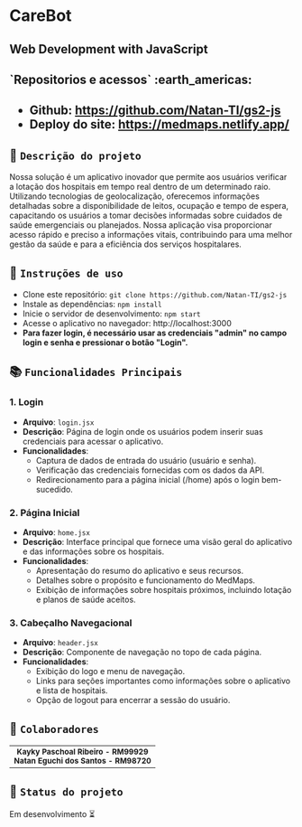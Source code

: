 <h1> CareBot </h1>
<h2> Web Development with JavaScript </h2>

<H2> `Repositorios e acessos` :earth_americas: <h2>

- Github: https://github.com/Natan-TI/gs2-js
- Deploy do site: https://medmaps.netlify.app/

## :memo: `Descrição do projeto`

Nossa solução é um aplicativo inovador que permite aos usuários verificar a lotação dos hospitais em tempo real dentro de um determinado raio. Utilizando tecnologias de geolocalização, oferecemos informações detalhadas sobre a disponibilidade de leitos, ocupação e tempo de espera, capacitando os usuários a tomar decisões informadas sobre cuidados de saúde emergenciais ou planejados. Nossa aplicação visa proporcionar acesso rápido e preciso a informações vitais, contribuindo para uma melhor gestão da saúde e para a eficiência dos serviços hospitalares.

## :seedling: `Instruções de uso`

- Clone este repositório: `git clone https://github.com/Natan-TI/gs2-js`
- Instale as dependências: `npm install`
- Inicie o servidor de desenvolvimento: `npm start`
- Acesse o aplicativo no navegador: http://localhost:3000
- <b>Para fazer login, é necessário usar as credenciais "admin" no campo login e senha e pressionar o botão "Login".</b>

## :books: `Funcionalidades Principais`

### 1. Login

- <b>Arquivo</b>: `login.jsx`
- <b>Descrição</b>: Página de login onde os usuários podem inserir suas credenciais para acessar o aplicativo.
- <b>Funcionalidades</b>:
  - Captura de dados de entrada do usuário (usuário e senha).
  - Verificação das credenciais fornecidas com os dados da API.
  - Redirecionamento para a página inicial (/home) após o login bem-sucedido.

### 2. Página Inicial

- <b>Arquivo</b>: `home.jsx`
- <b>Descrição</b>: Interface principal que fornece uma visão geral do aplicativo e das informações sobre os hospitais.
- <b>Funcionalidades</b>:
  - Apresentação do resumo do aplicativo e seus recursos.
  - Detalhes sobre o propósito e funcionamento do MedMaps.
  - Exibição de informações sobre hospitais próximos, incluindo lotação e planos de saúde aceitos.

### 3. Cabeçalho Navegacional

- <b>Arquivo</b>: `header.jsx`
- <b>Descrição</b>: Componente de navegação no topo de cada página.
- <b>Funcionalidades</b>:
  - Exibição do logo e menu de navegação.
  - Links para seções importantes como informações sobre o aplicativo e lista de hospitais.
  - Opção de logout para encerrar a sessão do usuário.

## :handshake: `Colaboradores`

<table>
  <tr>
    <td align="center">
        <sub>
          <b>Kayky Paschoal Ribeiro - RM99929</b>
          <br>
        </sub>
        <sub>
          <b>Natan Eguchi dos Santos - RM98720</b>
          <br>
        </sub>
    </td>
  </tr>
</table>

## :dart: `Status do projeto`

Em desenvolvimento :hourglass_flowing_sand:
